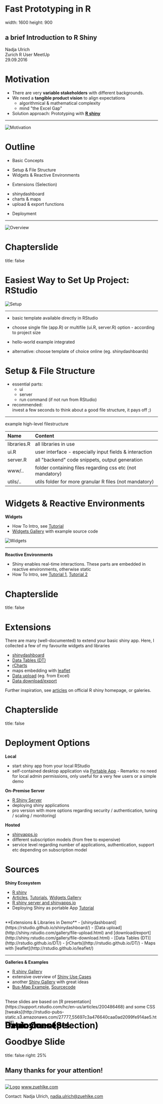 <!-- A few CSS tweaks -------------------------------------------------------->
<style>
.section .reveal .state-background {
   background: #2C8C72;
}
.reveal h1, .reveal h2, .reveal h3 {
  word-wrap: normal;
  -moz-hyphens: none;
}
.chaptertitle {
    color: black;
    position: fixed;
    top: 90%;
    text-align:left;
    width:100%;
}
</style>

<!-- Slides ------------------------------------------------------------------->

Fast Prototyping in R
========================================================
width: 1600
height: 900

## a brief Introduction to R Shiny

Nadja Ulrich <br>
Zurich R User MeetUp <br>
29.09.2016

Motivation
========================================================
- There are very **variable stakeholders** with different backgrounds.
- We need a **tangible product vision** to align expectations
  + algorithmical & mathematical complexity
  + mind "the Excel Gap"
- Solution approach: Prototyping with [**R shiny**](http://shiny.rstudio.com/)

***
![Motivation](MeetupPresentation-figure/Motivation.png)

Outline
========================================================
- Basic Concepts
 + Setup & File Structure
 + Widgets & Reactive Environments
- Extensions (Selection)
 + shinydashboard
 + charts & maps
 + upload & export functions
- Deployment

***
![Overview](MeetupPresentation-figure/Overview.png)


Chapterslide
========================================================
title: false
<div class="chaptertitle" style="margin-top:-200px;">
<h1>Basic Concepts</h1>
</div>

Easiest Way to Set Up Project: RStudio
========================================================
![Setup](MeetupPresentation-figure/Setup.png)

***
- basic template available directly in RStudio
- choose single file (app.R) or multifile (ui.R, server.R) option - according to project size
- hello-world example integrated

- alternative: choose template of choice online (eg. shinydashboards)

Setup & File Structure
========================================================
- essential parts:
  - ui
  - server
  - run command (if not run from RStudio)
- recommended: <br> invest a few seconds to think about a good file structure, it pays off ;)

***
example high-level filestructure

|Name        |Content                                                   |
|:-----------|:---------------------------------------------------------|
|libraries.R |all libraries in use                                      |
|ui.R        |user interface - especially input fields & interaction    |
|server.R    |all "backend" code snippets, output generation            |
|www/..      |folder containing files regarding css etc (not mandatory) |
|utils/..    |utils folder for more granular R files (not mandatory)    |


Widgets & Reactive Environments
========================================================
**Widgets**
- How To Intro, see [Tutorial](http://shiny.rstudio.com/tutorial/lesson3/)
- [Widgets Gallery](http://shiny.rstudio.com/gallery/widget-gallery.html) with example source code

![Widgets](MeetupPresentation-figure/Widgets.PNG)

***

**Reactive Environments**
- Shiny enables real-time interactions. These parts are embedded in reactive environments, otherwise static
- How To Intro, see [Tutorial 1](http://shiny.rstudio.com/tutorial/lesson4/), [Tutorial 2](http://shiny.rstudio.com/tutorial/lesson6/)


Chapterslide
========================================================
title: false
<div class="chaptertitle" style="margin-top:-200px;">
<h1>Extensions (Selection)</h1>
</div>

Extensions
========================================================
There are many (well-documented) to extend your basic shiny app. Here, I collected a few of my favourite widgets and libraries
* [shinydashboard](https://rstudio.github.io/shinydashboard/)
* [Data Tables (DT)](http://rstudio.github.io/DT/)
* [rCharts](http://rstudio.github.io/DT/)
* maps embedding with [leaflet](http://rstudio.github.io/leaflet/)
* [Data upload](http://shiny.rstudio.com/gallery/file-upload.html) (eg. from Excel)
* [Data download/export](http://shiny.rstudio.com/gallery/file-download.html)

Further inspiration, see [articles](http://shiny.rstudio.com/articles/) on official R shiny homepage, or galeries.

Chapterslide
========================================================
title: false
<div class="chaptertitle" style="margin-top:-200px;">
<h1>Deployment</h1>
</div>

Deployment Options
========================================================
**Local**
- start shiny app from your local RStudio
- self-contained desktop application via [Portable App](https://www.r-bloggers.com/deploying-desktop-apps-with-r/) - Remarks: no need for local admin permissions, only useful for a very few users or a simple demo

**On-Premise Server**
- [R Shiny Server](https://www.rstudio.com/products/shiny/shiny-server/)
- deploying shiny applications
- pro version with more options regarding security / authentication, tuning / scaling / monitoring)

**Hosted**
- [shinyapps.io](http://www.shinyapps.io/)
- different subscription models (from free to expensive)
- service level regarding number of applications, authentication, support etc depending on subscription model

Sources
========================================================
**Shiny Ecosystem**
- [R shiny](http://shiny.rstudio.com/)
- [Articles](http://shiny.rstudio.com/articles/), [Tutorials](http://shiny.rstudio.com/tutorial/), [Widgets Gallery](http://shiny.rstudio.com/gallery/widget-gallery.html)
- [R shiny server and shinyapps.io](http://shiny.rstudio.com/deploy/)
- Deploying Shiny as portable App [Tutorial](https://www.r-bloggers.com/deploying-desktop-apps-with-r/)

<br>
**Extensions & Libraries in Demo**
- [shinydashboard](https://rstudio.github.io/shinydashboard/)
- [Data upload](http://shiny.rstudio.com/gallery/file-upload.html) and [download/export](http://shiny.rstudio.com/gallery/file-download.html)
- [Data Tables (DT)](http://rstudio.github.io/DT/)
- [rCharts](http://rstudio.github.io/DT/)
- Maps with [leaflet](http://rstudio.github.io/leaflet/)

***
**Galleries & Examples**
- [R shiny Gallery](http://shiny.rstudio.com/gallery/)
- extensive overview of [Shiny Use Cases](https://www.rstudio.com/products/shiny/shiny-user-showcase/)
- another [Shiny Gallery](http://www.showmeshiny.com/) with great ideas
- [Bus-Map Example](https://gallery.shinyapps.io/086-bus-dashboard/), [Sourcecode](https://github.com/rstudio/shiny-examples/tree/master/086-bus-dashboard)


<br>
These slides are based on [R presentation](https://support.rstudio.com/hc/en-us/articles/200486468) and some CSS [tweaks](http://rstudio-pubs-static.s3.amazonaws.com/27777_55697c3a476640caa0ad2099fe914ae5.html#)


Goodbye Slide
========================================================
title: false
right: 25%

## Many thanks for your attention!

***
[![Logo](MeetupPresentation-figure/ZuhlkeLogo.jpg)](https://www.zuehlke.com
)
www.zuehlke.com

Contact:
Nadja Ulrich,
nadja.ulrich@zuehlke.com
